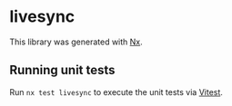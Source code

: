 # livesync

This library was generated with [Nx](https://nx.dev).

## Running unit tests

Run `nx test livesync` to execute the unit tests via [Vitest](https://vitest.dev/).
